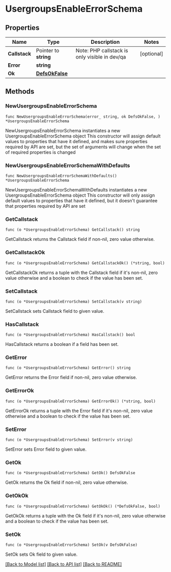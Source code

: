 # UsergroupsEnableErrorSchema

## Properties

Name | Type | Description | Notes
------------ | ------------- | ------------- | -------------
**Callstack** | Pointer to **string** | Note: PHP callstack is only visible in dev/qa | [optional] 
**Error** | **string** |  | 
**Ok** | [**DefsOkFalse**](DefsOkFalse.md) |  | 

## Methods

### NewUsergroupsEnableErrorSchema

`func NewUsergroupsEnableErrorSchema(error_ string, ok DefsOkFalse, ) *UsergroupsEnableErrorSchema`

NewUsergroupsEnableErrorSchema instantiates a new UsergroupsEnableErrorSchema object
This constructor will assign default values to properties that have it defined,
and makes sure properties required by API are set, but the set of arguments
will change when the set of required properties is changed

### NewUsergroupsEnableErrorSchemaWithDefaults

`func NewUsergroupsEnableErrorSchemaWithDefaults() *UsergroupsEnableErrorSchema`

NewUsergroupsEnableErrorSchemaWithDefaults instantiates a new UsergroupsEnableErrorSchema object
This constructor will only assign default values to properties that have it defined,
but it doesn't guarantee that properties required by API are set

### GetCallstack

`func (o *UsergroupsEnableErrorSchema) GetCallstack() string`

GetCallstack returns the Callstack field if non-nil, zero value otherwise.

### GetCallstackOk

`func (o *UsergroupsEnableErrorSchema) GetCallstackOk() (*string, bool)`

GetCallstackOk returns a tuple with the Callstack field if it's non-nil, zero value otherwise
and a boolean to check if the value has been set.

### SetCallstack

`func (o *UsergroupsEnableErrorSchema) SetCallstack(v string)`

SetCallstack sets Callstack field to given value.

### HasCallstack

`func (o *UsergroupsEnableErrorSchema) HasCallstack() bool`

HasCallstack returns a boolean if a field has been set.

### GetError

`func (o *UsergroupsEnableErrorSchema) GetError() string`

GetError returns the Error field if non-nil, zero value otherwise.

### GetErrorOk

`func (o *UsergroupsEnableErrorSchema) GetErrorOk() (*string, bool)`

GetErrorOk returns a tuple with the Error field if it's non-nil, zero value otherwise
and a boolean to check if the value has been set.

### SetError

`func (o *UsergroupsEnableErrorSchema) SetError(v string)`

SetError sets Error field to given value.


### GetOk

`func (o *UsergroupsEnableErrorSchema) GetOk() DefsOkFalse`

GetOk returns the Ok field if non-nil, zero value otherwise.

### GetOkOk

`func (o *UsergroupsEnableErrorSchema) GetOkOk() (*DefsOkFalse, bool)`

GetOkOk returns a tuple with the Ok field if it's non-nil, zero value otherwise
and a boolean to check if the value has been set.

### SetOk

`func (o *UsergroupsEnableErrorSchema) SetOk(v DefsOkFalse)`

SetOk sets Ok field to given value.



[[Back to Model list]](../README.md#documentation-for-models) [[Back to API list]](../README.md#documentation-for-api-endpoints) [[Back to README]](../README.md)


